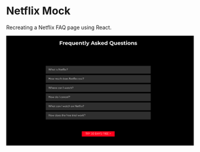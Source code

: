 # Netflix Mock

Recreating a Netflix FAQ page using React.

![Image of Netflix Mock](src/components/netflix-mock.png)
